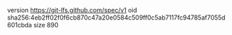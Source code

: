 version https://git-lfs.github.com/spec/v1
oid sha256:4eb2ff02f0f6cb870c47a20e0584c509ff0c5ab7117fc94785af7055d601cbda
size 890
